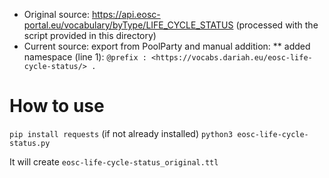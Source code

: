 * Original source: https://api.eosc-portal.eu/vocabulary/byType/LIFE_CYCLE_STATUS (processed with the script provided in this directory)
* Current source: export from PoolParty and manual addition:
** added namespace (line 1): `@prefix : <https://vocabs.dariah.eu/eosc-life-cycle-status/> .`

# How to use
`pip install requests` (if not already installed)
`python3 eosc-life-cycle-status.py`

It will create `eosc-life-cycle-status_original.ttl`